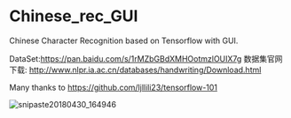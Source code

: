 # Chinese_rec_GUI
Chinese Character Recognition based on Tensorflow with GUI.

DataSet:https://pan.baidu.com/s/1rMZbGBdXMHOotmzlOUIX7g
数据集官网下载: http://www.nlpr.ia.ac.cn/databases/handwriting/Download.html

Many thanks to https://github.com/ljllili23/tensorflow-101

![snipaste20180430_164946](https://github.com/ljllili23/Chinese_rec_GUI/blob/master/snipaste20180430_164946.png)
